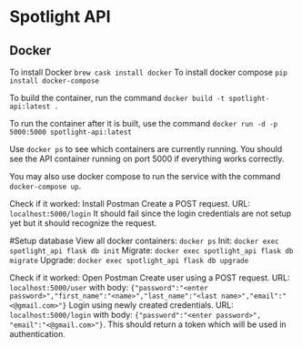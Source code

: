 # Spotlight API

## Docker
To install Docker `brew cask install docker`
To install docker compose `pip install docker-compose`

To build the container, run the command `docker build -t spotlight-api:latest .`

To run the container after it is built, use the command `docker run -d -p 5000:5000 spotlight-api:latest`

Use `docker ps` to see which containers are currently running. You should see the 
API container running on port 5000 if everything works correctly.

You may also use docker compose to run the service with the command `docker-compose up`.

Check if it worked:
    Install Postman
    Create a POST request. URL: `localhost:5000/login`
    It should fail since the login credentials are not setup yet but it should recognize the request.

#Setup database
View all docker containers: `docker ps`
Init: `docker exec spotlight_api flask db init`
Migrate: `docker exec spotlight_api flask db migrate`
Upgrade: `docker exec spotlight_api flask db upgrade`

Check if it worked:
    Open Postman
    Create user using a POST request. URL: `localhost:5000/user` with body: `{"password":"<enter password>","first_name":"<name>","last_name":"<last name>","email":"<@gmail.com>"}`
    Login using newly created credentials. URL: `localhost:5000/login` with body: `{"password":"<enter password>", "email":"<@gmail.com>"}`. This should return a token which will be used in authentication.
